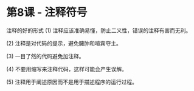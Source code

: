 # 第8课 - 注释符号

注释的好的形式
(1) 注释应该准确易懂，防止二义性，错误的注释有害而无利。

(2) 注释是对代码的提示，避免臃肿和喧宾夺主。

(3) 一目了然的代码避免加注释。

(4) 不要用缩写来注释代码，这样可能会产生误解。

(5) 注释用于阐述原因而不是用于描述程序的运行过程。